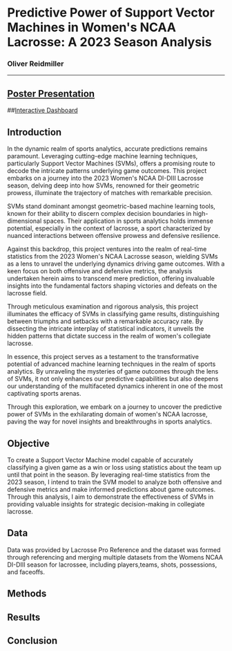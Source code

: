 # Predictive Power of Support Vector Machines in Women's NCAA Lacrosse: A 2023 Season Analysis
### Oliver Reidmiller 
---

## [Poster Presentation](Figures/Poster.pdf)
##[Interactive Dashboard](https://reidmilo.shinyapps.io/Dashboard/)

## Introduction
In the dynamic realm of sports analytics, accurate predictions remains paramount. Leveraging cutting-edge machine learning techniques, particularly Support Vector Machines (SVMs), offers a promising route to decode the intricate patterns underlying game outcomes. This project embarks on a journey into the 2023 Women's NCAA DI-DIII Lacrosse season, delving deep into how SVMs, renowned for their geometric prowess, illuminate the trajectory of matches with remarkable precision.

SVMs stand dominant amongst geometric-based machine learning tools, known for their ability to discern complex decision boundaries in high-dimensional spaces. Their application in sports analytics holds immense potential, especially in the context of lacrosse, a sport characterized by nuanced interactions between offensive prowess and defensive resilience.

Against this backdrop, this project ventures into the realm of real-time statistics from the 2023 Women's NCAA Lacrosse season, wielding SVMs as a lens to unravel the underlying dynamics driving game outcomes. With a keen focus on both offensive and defensive metrics, the analysis undertaken herein aims to transcend mere prediction, offering invaluable insights into the fundamental factors shaping victories and defeats on the lacrosse field.

Through meticulous examination and rigorous analysis, this project illuminates the efficacy of SVMs in classifying game results, distinguishing between triumphs and setbacks with a remarkable accuracy rate. By dissecting the intricate interplay of statistical indicators, it unveils the hidden patterns that dictate success in the realm of women's collegiate lacrosse.

In essence, this project serves as a testament to the transformative potential of advanced machine learning techniques in the realm of sports analytics. By unraveling the mysteries of game outcomes through the lens of SVMs, it not only enhances our predictive capabilities but also deepens our understanding of the multifaceted dynamics inherent in one of the most captivating sports arenas.

Through this exploration, we embark on a journey to uncover the predictive power of SVMs in the exhilarating domain of women's NCAA lacrosse, paving the way for novel insights and breakthroughs in sports analytics.
 
## Objective 
To create a Support Vector Machine model capable of accurately classifying a given game as a win or loss using statistics about the team up until that point in the season. By leveraging real-time statistics from the 2023 season, I intend to train the SVM model to analyze both offensive and defensive metrics and make informed predictions about game outcomes. Through this analysis, I aim to demonstrate the effectiveness of SVMs in providing valuable insights for strategic decision-making in collegiate lacrosse.

## Data 
Data was provided by Lacrosse Pro Reference and the dataset was formed through referencing and merging multiple datasets from the Womens NCAA DI-DIII season for lacrossee, including players,teams, shots, possessions, and faceoffs.

## Methods 

## Results 

## Conclusion

